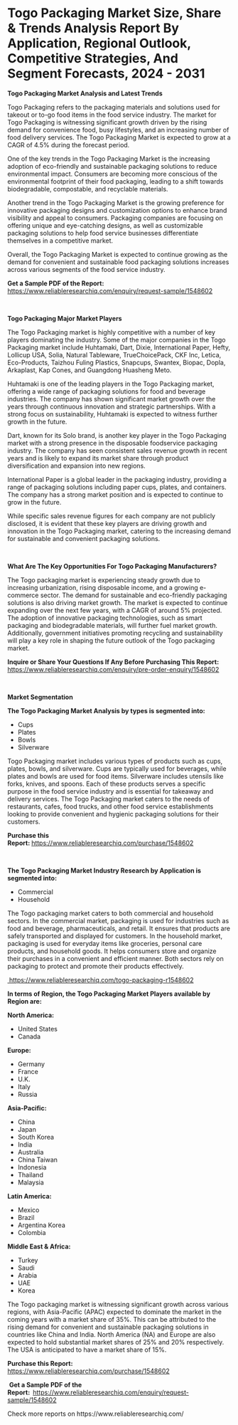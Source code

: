 <p><h1>Togo Packaging Market Size, Share & Trends Analysis Report By Application, Regional Outlook, Competitive Strategies, And Segment Forecasts, 2024 - 2031</h1></p><p><strong>Togo Packaging Market Analysis and Latest Trends</strong></p>
<p><p>Togo Packaging refers to the packaging materials and solutions used for takeout or to-go food items in the food service industry. The market for Togo Packaging is witnessing significant growth driven by the rising demand for convenience food, busy lifestyles, and an increasing number of food delivery services. The Togo Packaging Market is expected to grow at a CAGR of 4.5% during the forecast period.</p><p>One of the key trends in the Togo Packaging Market is the increasing adoption of eco-friendly and sustainable packaging solutions to reduce environmental impact. Consumers are becoming more conscious of the environmental footprint of their food packaging, leading to a shift towards biodegradable, compostable, and recyclable materials.</p><p>Another trend in the Togo Packaging Market is the growing preference for innovative packaging designs and customization options to enhance brand visibility and appeal to consumers. Packaging companies are focusing on offering unique and eye-catching designs, as well as customizable packaging solutions to help food service businesses differentiate themselves in a competitive market.</p><p>Overall, the Togo Packaging Market is expected to continue growing as the demand for convenient and sustainable food packaging solutions increases across various segments of the food service industry.</p></p>
<p><strong>Get a Sample PDF of the Report:&nbsp;</strong> <a href="https://www.reliableresearchiq.com/enquiry/request-sample/1548602">https://www.reliableresearchiq.com/enquiry/request-sample/1548602</a></p>
<p>&nbsp;</p>
<p><strong>Togo Packaging Major Market Players</strong></p>
<p><p>The Togo Packaging market is highly competitive with a number of key players dominating the industry. Some of the major companies in the Togo Packaging market include Huhtamaki, Dart, Dixie, International Paper, Hefty, Lollicup USA, Solia, Natural Tableware, TrueChoicePack, CKF Inc, Letica, Eco-Products, Taizhou Fuling Plastics, Snapcups, Swantex, Biopac, Dopla, Arkaplast, Kap Cones, and Guangdong Huasheng Meto.</p><p>Huhtamaki is one of the leading players in the Togo Packaging market, offering a wide range of packaging solutions for food and beverage industries. The company has shown significant market growth over the years through continuous innovation and strategic partnerships. With a strong focus on sustainability, Huhtamaki is expected to witness further growth in the future.</p><p>Dart, known for its Solo brand, is another key player in the Togo Packaging market with a strong presence in the disposable foodservice packaging industry. The company has seen consistent sales revenue growth in recent years and is likely to expand its market share through product diversification and expansion into new regions.</p><p>International Paper is a global leader in the packaging industry, providing a range of packaging solutions including paper cups, plates, and containers. The company has a strong market position and is expected to continue to grow in the future.</p><p>While specific sales revenue figures for each company are not publicly disclosed, it is evident that these key players are driving growth and innovation in the Togo Packaging market, catering to the increasing demand for sustainable and convenient packaging solutions.</p></p>
<p>&nbsp;</p>
<p><strong>What Are The Key Opportunities For Togo Packaging Manufacturers?</strong></p>
<p><p>The Togo packaging market is experiencing steady growth due to increasing urbanization, rising disposable income, and a growing e-commerce sector. The demand for sustainable and eco-friendly packaging solutions is also driving market growth. The market is expected to continue expanding over the next few years, with a CAGR of around 5% projected. The adoption of innovative packaging technologies, such as smart packaging and biodegradable materials, will further fuel market growth. Additionally, government initiatives promoting recycling and sustainability will play a key role in shaping the future outlook of the Togo packaging market.</p></p>
<p><strong>Inquire or Share Your Questions If Any Before Purchasing This Report:</strong> <a href="https://www.reliableresearchiq.com/enquiry/pre-order-enquiry/1548602">https://www.reliableresearchiq.com/enquiry/pre-order-enquiry/1548602</a></p>
<p>&nbsp;</p>
<p><strong>Market Segmentation</strong></p>
<p><strong>The Togo Packaging Market Analysis by types is segmented into:</strong></p>
<p><ul><li>Cups</li><li>Plates</li><li>Bowls</li><li>Silverware</li></ul></p>
<p><p>Togo Packaging market includes various types of products such as cups, plates, bowls, and silverware. Cups are typically used for beverages, while plates and bowls are used for food items. Silverware includes utensils like forks, knives, and spoons. Each of these products serves a specific purpose in the food service industry and is essential for takeaway and delivery services. The Togo Packaging market caters to the needs of restaurants, cafes, food trucks, and other food service establishments looking to provide convenient and hygienic packaging solutions for their customers.</p></p>
<p><strong>Purchase this Report:&nbsp;</strong><a href="https://www.reliableresearchiq.com/purchase/1548602">https://www.reliableresearchiq.com/purchase/1548602</a></p>
<p>&nbsp;</p>
<p><strong>The Togo Packaging Market Industry Research by Application is segmented into:</strong></p>
<p><ul><li>Commercial</li><li>Household</li></ul></p>
<p><p>The Togo packaging market caters to both commercial and household sectors. In the commercial market, packaging is used for industries such as food and beverage, pharmaceuticals, and retail. It ensures that products are safely transported and displayed for customers. In the household market, packaging is used for everyday items like groceries, personal care products, and household goods. It helps consumers store and organize their purchases in a convenient and efficient manner. Both sectors rely on packaging to protect and promote their products effectively.</p></p>
<p><a href="https://www.reliableresearchiq.com/togo-packaging-r1548602">&nbsp;https://www.reliableresearchiq.com/togo-packaging-r1548602</a></p>
<p><strong>In terms of Region, the Togo Packaging Market Players available by Region are:</strong></p>
<p>
    <p> <strong> North America: </strong>
        <ul>
            <li>United States</li>
            <li>Canada</li>
        </ul>
        </p> 
    <p> <strong> Europe: </strong>
        <ul>
            <li>Germany</li>
            <li>France</li>
            <li>U.K.</li>
            <li>Italy</li>
            <li>Russia</li>
        </ul>
        </p> 
    <p> <strong> Asia-Pacific: </strong>
        <ul>
            <li>China</li>
            <li>Japan</li>
            <li>South Korea</li>
            <li>India</li>
            <li>Australia</li>
            <li>China Taiwan</li>
            <li>Indonesia</li>
            <li>Thailand</li>
            <li>Malaysia</li>
        </ul>
        </p> 
    <p> <strong> Latin America: </strong>
        <ul>
            <li>Mexico</li>
            <li>Brazil</li>
            <li>Argentina Korea</li>
            <li>Colombia</li>
        </ul>
        </p> 
    <p> <strong> Middle East & Africa: </strong>
        <ul>
            <li>Turkey</li>
            <li>Saudi</li>
            <li>Arabia</li>
            <li>UAE</li>
            <li>Korea</li>
        </ul>
    </p>
    </p>
<p><p>The Togo packaging market is witnessing significant growth across various regions, with Asia-Pacific (APAC) expected to dominate the market in the coming years with a market share of 35%. This can be attributed to the rising demand for convenient and sustainable packaging solutions in countries like China and India. North America (NA) and Europe are also expected to hold substantial market shares of 25% and 20% respectively. The USA is anticipated to have a market share of 15%.</p></p>
<p><strong>Purchase this Report: </strong><a href="https://www.reliableresearchiq.com/purchase/1548602">https://www.reliableresearchiq.com/purchase/1548602</a></p>
<p>&nbsp;<strong>Get a Sample PDF of the Report:&nbsp;&nbsp;</strong><a href="https://www.reliableresearchiq.com/enquiry/request-sample/1548602">https://www.reliableresearchiq.com/enquiry/request-sample/1548602</a></p>
<p><strong></strong></p>
<p>Check more reports on https://www.reliableresearchiq.com/</p>